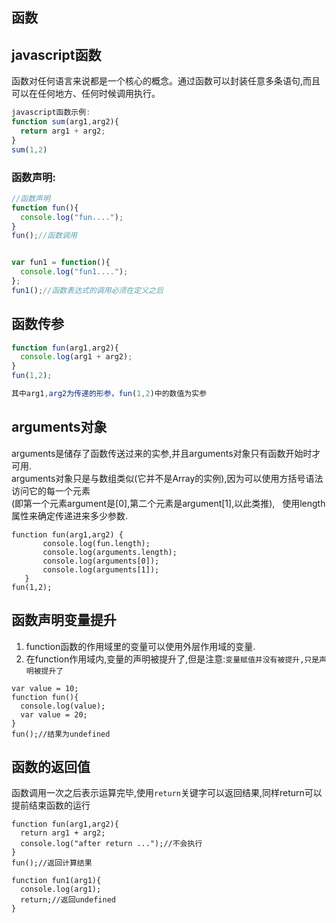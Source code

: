 ## 函数

## javascript函数
函数对任何语言来说都是一个核心的概念。通过函数可以封装任意多条语句,而且可以在任何地方、任何时候调用执行。
```js
javascript函数示例:
function sum(arg1,arg2){
  return arg1 + arg2;
}
sum(1,2)
```
### 函数声明:
```js
//函数声明
function fun(){
  console.log("fun....");
}
fun();//函数调用


var fun1 = function(){
  console.log("fun1....");
};
fun1();//函数表达式的调用必须在定义之后

```
## 函数传参
```js
function fun(arg1,arg2){
  console.log(arg1 + arg2);
}
fun(1,2);

其中arg1,arg2为传递的形参，fun(1,2)中的数值为实参
```
## arguments对象
arguments是储存了函数传送过来的实参,并且arguments对象只有函数开始时才可用.  
arguments对象只是与数组类似(它并不是Array的实例),因为可以使用方括号语法访问它的每一个元素  
(即第一个元素argument是[0],第二个元素是argument[1],以此类推),  
使用length属性来确定传递进来多少参数.  
```
function fun(arg1,arg2) {
       console.log(fun.length);
       console.log(arguments.length);
       console.log(arguments[0]);
       console.log(arguments[1]);
   }
fun(1,2);
```
## 函数声明变量提升
1. function函数的作用域里的变量可以使用外层作用域的变量.
2. 在function作用域内,变量的声明被提升了,但是注意:`变量赋值并没有被提升,只是声明被提升了`  
```
var value = 10;
function fun(){
  console.log(value);
  var value = 20;
}
fun();//结果为undefined
```
## 函数的返回值
函数调用一次之后表示运算完毕,使用`return`关键字可以返回结果,同样return可以提前结束函数的运行
```
function fun(arg1,arg2){
  return arg1 + arg2;
  console.log("after return ...");//不会执行
}
fun();//返回计算结果

function fun1(arg1){
  console.log(arg1);
  return;//返回undefined
}
```
